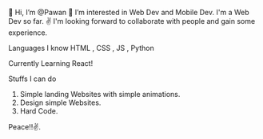  👋 Hi, I’m @Pawan
 👀 I’m interested in Web Dev and Mobile Dev. I'm a Web Dev so far.
 ✌  I'm looking forward to collaborate with people and gain some experience.
 
 
 Languages I know 
  HTML , CSS , JS , Python
  
  Currently Learning React!
  
 Stuffs I can do
  1. Simple landing Websites with simple animations.
  2. Design simple Websites.
  3. Hard Code.
  
  Peace!!✌.
  

<!---
PawanArasu/PawanArasu is a ✨ special ✨ repository because its `README.md` (this file) appears on your GitHub profile.
You can click the Preview link to take a look at your changes.
--->
